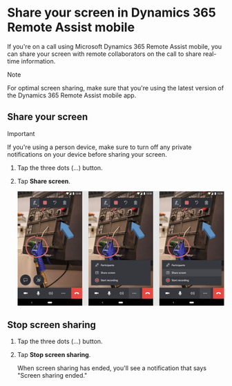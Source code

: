 

# Share your screen in Dynamics 365 Remote Assist mobile

If you're on a call using Microsoft Dynamics 365 Remote Assist mobile, you can share your screen with remote collaborators on the call to share real-time information.

> [!NOTE]
> For optimal screen sharing, make sure that you're using the latest version of the Dynamics 365 Remote Assist mobile app. 

## Share your screen

> [!IMPORTANT]
> If you're using a person device, make sure to turn off any private notifications on your device before sharing your screen. 

1. Tap the three dots (...) button. 

2. Tap **Share screen**.

   ![Diagram showing what each icon means in the Dynamics 365 Remote Assist mobile toolbar.](./media/mobile-app-screen-sharing.jpg "RAM Toolbar")

## Stop screen sharing

1. Tap the three dots (...) button. 

2. Tap **Stop screen sharing**. 

   When screen sharing has ended, you'll see a notification that says "Screen sharing ended."
